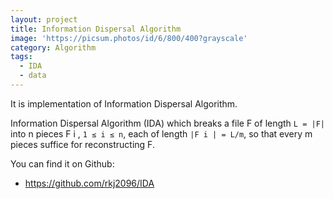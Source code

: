 ```yaml
---
layout: project
title: Information Dispersal Algorithm
image: 'https://picsum.photos/id/6/800/400?grayscale'
category: Algorithm
tags:
  - IDA
  - data
---
```

It is implementation of Information Dispersal Algorithm.

Information Dispersal Algorithm (IDA) which breaks a file F of length `L = |F|` into n pieces F i , `1 ≤ i ≤ n`, each of length `|F i | = L/m`, so that every m pieces suffice for reconstructing F.

You can find it on Github:

- <https://github.com/rkj2096/IDA>

